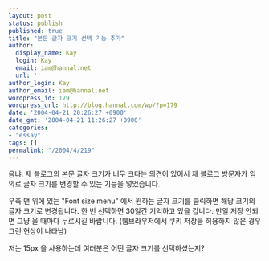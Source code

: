 ```yaml
---
layout: post
status: publish
published: true
title: "본문 글자 크기 선택 기능 추가"
author:
  display_name: Kay
  login: Kay
  email: iam@hannal.net
  url: ''
author_login: Kay
author_email: iam@hannal.net
wordpress_id: 179
wordpress_url: http://blog.hannal.com/wp/?p=179
date: '2004-04-21 20:26:27 +0900'
date_gmt: '2004-04-21 11:26:27 +0900'
categories:
- "essay"
tags: []
permalink: "/2004/4/219"
---
```

<p>음냐. 제 블로그의 본문 글자 크기가 너무 크다는 의견이 있어서 제 블로그 방문자가 임의로 글자 크기를 변경할 수 있는 기능을 넣었습니다.</p>
<p>우측 맨 위에 있는 "Font size menu" 에서 원하는 글자 크기를 클릭하면 해당 크기의 글자 크기로 변경됩니다. 한 번 선택하면 30일간 기억하고 있을 겁니다. 만일 저장 안되면 그냥 올 때마다 누르시길 바랍니다. (웹브라우저에서 쿠키 저장을 허용하지 않은 경우 그런 현상이 나타남)</p>
<p>저는 15px 을 사용하는데 여러분은 어떤 글자 크기를 선택하셨는지?</p>
